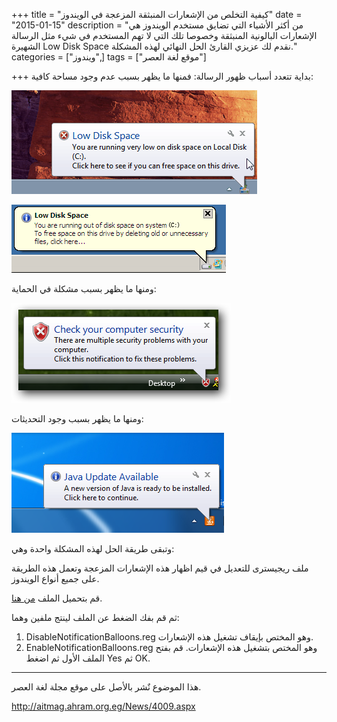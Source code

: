 +++
title = "كيفية التخلص من الإشعارات المنبثقة المزعجة في الويندوز"
date = "2015-01-15"
description = "من أكثر الأشياء التي تضايق مستخدم الويندوز هي الإشعارات البالونية المنبثقة وخصوصا تلك التي لا تهم المستخدم في شيء مثل الرسالة الشهيرة Low Disk Space نقدم لك عزيزي القارئ الحل النهائي لهذه المشكلة."
categories = ["ويندوز",]
tags = ["موقع لغة العصر"]

+++
بداية تتعدد أسباب ظهور الرسالة:
فمنها ما يظهر بسبب عدم وجود مساحة كافية:

![1](thumbnail-2015-635569369660469152-46.gif)


![2](images/2015-635569369777030906-703.gif)

ومنها ما يظهر بسبب مشكلة في الحماية:

![3](images/2015-635569370564057119-405.png)

ومنها ما يظهر بسبب وجود التحديثات:

![4](images/2015-635569371410926699-92.png)

وتبقى طريقة الحل لهذه المشكلة واحدة وهي:

ملف ريجيسترى للتعديل في قيم اظهار هذه الإشعارات المزعجة وتعمل هذه الطريقة على جميع أنواع الويندوز.

قم بتحميل الملف [من هنا](http://goo.gl/7WN0Ls).

ثم قم بفك الضغط عن الملف لينتج ملفين وهما:

1. DisableNotificationBalloons.reg وهو المختص بإيقاف تشغيل هذه الإشعارات.
2. EnableNotificationBalloons.reg وهو المختص بتشغيل هذه الإشعارات.
قم بفتح الملف الأول ثم اضغط Yes ثم OK.

---
هذا الموضوع نٌشر باﻷصل على موقع مجلة لغة العصر.

http://aitmag.ahram.org.eg/News/4009.aspx